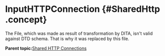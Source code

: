 # InputHTTPConnection {#SharedHttp .concept}

The File, which was made as result of transformation by DITA, isn't valid against DTD schema. That is why it was replaced by this file.

**Parent topic:**[Shared HTTP Connections](../../../projects/GrantingCredit/common/sharedhttp.md)

